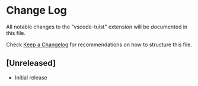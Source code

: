 # Change Log

All notable changes to the "vscode-tuist" extension will be documented in this file.

Check [Keep a Changelog](http://keepachangelog.com/) for recommendations on how to structure this file.

## [Unreleased]

- Initial release